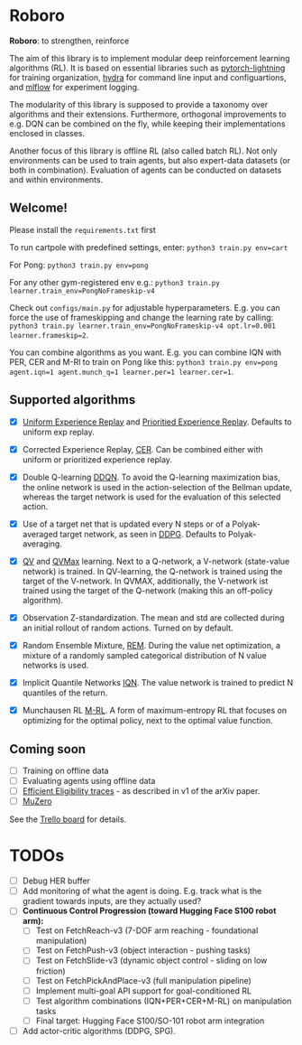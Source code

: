 # Roboro

**Roboro**: to strengthen, reinforce

The aim of this library is to implement modular deep reinforcement learning algorithms (RL). It is based on essential libraries such as [pytorch-lightning](https://github.com/PyTorchLightning/pytorch-lightning) for training organization, [hydra](https://hydra.cc/) for command line input and configuartions, and [mlflow](https://github.com/mlflow/mlflow) for experiment logging.

The modularity of this library is supposed to provide a taxonomy over algorithms and their extensions. Furthermore, orthogonal improvements to e.g. DQN can be combined on the fly, while keeping their implementations enclosed in classes.

Another focus of this library is offline RL (also called batch RL). Not only environments can be used to train agents, but also expert-data datasets (or both in combination). Evaluation of agents can be conducted on datasets and within environments.

## Welcome!
Please install the `requirements.txt` first

To run cartpole with predefined settings, enter: ```python3 train.py env=cart```

For Pong: ```python3 train.py env=pong```

For any other gym-registered env e.g.: ```python3 train.py learner.train_env=PongNoFrameskip-v4```

Check out `configs/main.py` for adjustable hyperparameters. E.g. you can force the use of frameskipping and change the learning rate by calling: ```python3 train.py learner.train_env=PongNoFrameskip-v4 opt.lr=0.001 learner.frameskip=2```.

You can combine algorithms as you want. E.g. you can combine IQN with PER, CER and M-Rl to train on Pong like this:
```python3 train.py env=pong agent.iqn=1 agent.munch_q=1 learner.per=1 learner.cer=1```.

## Supported algorithms

- [x] [Uniform Experience Replay](http://www.incompleteideas.net/lin-92.pdf) and [Prioritied Experience Replay](https://arxiv.org/abs/1511.05952). Defaults to uniform exp replay.
- [x] Corrected Experience Replay, [CER](https://arxiv.org/abs/1712.01275). Can be combined either with uniform or prioritized experience replay.
- [x] Double Q-learning [DDQN](https://arxiv.org/abs/1509.06461). To avoid the Q-learning maximization bias, the online network is used in the action-selection of the Bellman update, whereas the target network is used for the evaluation of this selected action.
- [x] Use of a target net that is updated every N steps or of a Polyak-averaged target network, as seen in [DDPG](https://arxiv.org/abs/1509.02971). Defaults to Polyak-averaging.
- [x] [QV](https://www.researchgate.net/publication/224446250_The_QV_family_compared_to_other_reinforcement_learning_algorithms) and [QVMax](https://arxiv.org/abs/1909.01779v1) learning. Next to a Q-network, a V-network (state-value network) is trained. In QV-learning, the Q-network is trained using the target of the V-network. In QVMAX, additionally, the V-network ist trained using the target of the Q-network (making this an off-policy algorithm).
- [x] Observation Z-standardization. The mean and std are collected during an initial rollout of random actions. Turned on by default.
- [x] Random Ensemble Mixture, [REM](https://arxiv.org/abs/1907.04543). During the value net optimization, a mixture of a randomly sampled categorical distribution of N value networks is used.
- [x] Implicit Quantile Networks [IQN](https://arxiv.org/abs/1806.06923). The value network is trained to predict N quantiles of the return.
- [x] Munchausen RL [M-RL](https://arxiv.org/abs/2007.14430). A form of maximum-entropy RL that focuses on optimizing for the optimal policy, next to the optimal value function.


## Coming soon

- [ ] Training on offline data
- [ ] Evaluating agents using offline data
- [ ] [Efficient Eligibility traces](https://arxiv.org/abs/1810.09967) - as described in v1 of the arXiv paper.
- [ ] [MuZero](https://arxiv.org/abs/1911.08265)

See the [Trello board](https://trello.com/b/8Jaoco2O/roboro) for details.




# TODOs

- [ ] Debug HER buffer
- [ ] Add monitoring of what the agent is doing. E.g. track what is the gradient towards inputs, are they actually used?
- [ ] **Continuous Control Progression (toward Hugging Face S100 robot arm):**
  - [ ] Test on FetchReach-v3 (7-DOF arm reaching - foundational manipulation)
  - [ ] Test on FetchPush-v3 (object interaction - pushing tasks)
  - [ ] Test on FetchSlide-v3 (dynamic object control - sliding on low friction)
  - [ ] Test on FetchPickAndPlace-v3 (full manipulation pipeline)
  - [ ] Implement multi-goal API support for goal-conditioned RL
  - [ ] Test algorithm combinations (IQN+PER+CER+M-RL) on manipulation tasks
  - [ ] Final target: Hugging Face S100/SO-101 robot arm integration
- [ ] Add actor-critic algorithms (DDPG, SPG).
